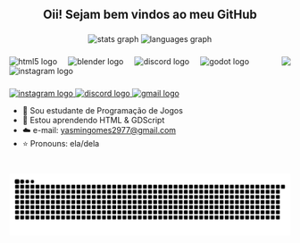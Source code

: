 <h2 align="center">Oii! Sejam bem vindos ao meu GitHub</h2>

###

<div align="center">
  <img src="https://github-readme-stats.vercel.app/api?username=yasmartns&hide_title=false&hide_rank=false&show_icons=true&include_all_commits=true&count_private=true&disable_animations=false&theme=rose_pine&locale=pt-br&hide_border=false" height="150" alt="stats graph"  />
  <img src="https://github-readme-stats.vercel.app/api/top-langs?username=yasmartns&locale=pt-br&hide_title=false&layout=compact&card_width=320&langs_count=5&theme=rose_pine&hide_border=false" height="150" alt="languages graph"  />
</div>

###

<img align="right" height="150" src="https://i.redd.it/qw1ezfkuwmyb1.gif"  />

###

<div align="left">
  <img src="https://skillicons.dev/icons?i=html" height="40" alt="html5 logo"  />
  <img width="12" />
  <img src="https://skillicons.dev/icons?i=blender" height="40" alt="blender logo"  />
  <img width="12" />
  <img src="https://skillicons.dev/icons?i=discord" height="40" alt="discord logo"  />
  <img width="12" />
  <img src="https://skillicons.dev/icons?i=godot" height="40" alt="godot logo"  />
  <img width="12" />
  <img src="https://cdn.simpleicons.org/instagram/E4405F" height="40" alt="instagram logo"  />
</div>

###

<div align="left">
  <a href="https://www.instagram.com/miikyass" target="_blank">
    <img src="https://img.shields.io/static/v1?message=Instagram&logo=instagram&label=&color=E4405F&logoColor=white&labelColor=&style=for-the-badge" height="34" alt="instagram logo"  />
  </a>
  <a href="mikykys" target="_blank">
    <img src="https://img.shields.io/static/v1?message=Discord&logo=discord&label=&color=7289DA&logoColor=white&labelColor=&style=for-the-badge" height="34" alt="discord logo"  />
  </a>
  <a href="yasmingomes2977@gmail.com" target="_blank">
    <img src="https://img.shields.io/static/v1?message=Gmail&logo=gmail&label=&color=D14836&logoColor=white&labelColor=&style=for-the-badge" height="34" alt="gmail logo"  />
  </a>
</div>



- 🤍 Sou estudante de Programação de Jogos
- 🐚 Estou aprendendo HTML & GDScript
- ☁️ e-mail: yasmingomes2977@gmail.com
- ⭐ Pronouns: ela/dela


###

<br clear="both">

<img src="https://raw.githubusercontent.com/yasmartns/yasmartns/output/snake.svg" alt="Snake animation" />

###
</div>


